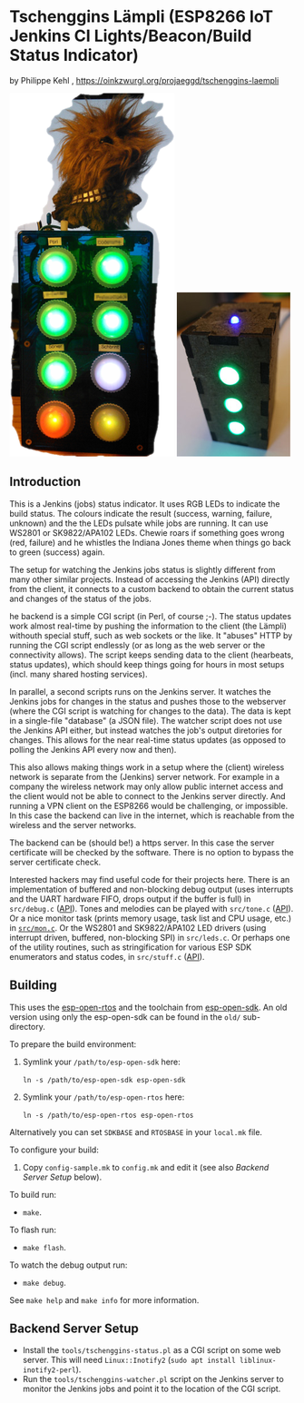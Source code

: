 # Tschenggins Lämpli (ESP8266 IoT Jenkins CI Lights/Beacon/Build Status Indicator)

by Philippe Kehl <flipflip at oinkzwurgl dot org>,
https://oinkzwurgl.org/projaeggd/tschenggins-laempli


![Tschenggins Lämpli Model 1](old/fs/laempli.png)
![Tschenggins Lämpli Model 3](doc/laempli3.jpg)

## Introduction

This is a Jenkins (jobs) status indicator. It uses RGB LEDs to indicate the
build status. The colours indicate the result (success, warning, failure,
unknown) and the the LEDs pulsate while jobs are running. It can use WS2801 or
SK9822/APA102 LEDs. Chewie roars if something goes wrong (red, failure) and he
whistles the Indiana Jones theme when things go back to green (success) again.

The setup for watching the Jenkins jobs status is slightly different from many
other similar projects. Instead of accessing the Jenkins (API) directly from the
client, it connects to a custom backend to obtain the current status and changes
of the status of the jobs.

he backend is a simple CGI script (in Perl, of course ;-). The status updates
work almost real-time by pushing the information to the client (the Lämpli)
withouth special stuff, such as web sockets or the like. It "abuses" HTTP by
running the CGI script endlessly (or as long as the web server or the
connectivity allows). The script keeps sending data to the client (hearbeats,
status updates), which should keep things going for hours in most setups
(incl. many shared hosting services).

In parallel, a second scripts runs on the Jenkins server. It watches the Jenkins
jobs for changes in the status and pushes those to the webserver (where the CGI
script is watching for changes to the data). The data is kept in a single-file
"database" (a JSON file). The watcher script does not use the Jenkins API
either, but instead watches the job's output diretories for changes. This allows
for the near real-time status updates (as opposed to polling the Jenkins API
every now and then).

This also allows making things work in a setup where the (client) wireless
network is separate from the (Jenkins) server network. For example in a company
the wireless network may only allow public internet access and the client would
not be able to connect to the Jenkins server directly. And running a VPN client
on the ESP8266 would be challenging, or impossible. In this case the backend can
live in the internet, which is reachable from the wireless and the server
networks.

The backend can be (should be!) a https server. In this case the server
certificate will be checked by the software. There is no option to bypass the
server certificate check.

Interested hackers may find useful code for their projects here. There is an
implementation of buffered and non-blocking debug output (uses interrupts and
the UART hardware FIFO, drops output if the buffer is full) in `src/debug.c`
([API](src/debug.h)). Tones and melodies can be played with `src/tone.c`
([API](src/tone.h)). Or a nice monitor task (prints memory usage, task list and
CPU usage, etc.) in [`src/mon.c`](src/mon.c). Or the WS2801 and SK9822/APA102
LED drivers (using interrupt driven, buffered, non-blocking SPI) in
`src/leds.c`. Or perhaps one of the utility routines, such as stringification
for various ESP SDK enumerators and status codes, in `src/stuff.c`
([API](src/stuff.h)).

## Building

This uses the [esp-open-rtos](https://github.com/SuperHouse/esp-open-rtos) and
the toolchain from [esp-open-sdk](https://github.com/pfalcon/esp-open-sdk). An
old version using only the esp-open-sdk can be found in the `old/` sub-directory.

To prepare the build environment:

1. Symlink your `/path/to/esp-open-sdk` here:

   `ln -s /path/to/esp-open-sdk esp-open-sdk`

2. Symlink your `/path/to/esp-open-rtos` here:

   `ln -s /path/to/esp-open-rtos esp-open-rtos`

Alternatively you can set `SDKBASE` and `RTOSBASE` in your `local.mk` file.

To configure your build:

1. Copy `config-sample.mk` to `config.mk` and edit it (see also _Backend Server Setup_ below).

To build run:

* `make`.

To flash run:

* `make flash`.

To watch the debug output run:

* `make debug`.

See `make help` and `make info` for more information.

## Backend Server Setup

- Install the `tools/tschenggins-status.pl` as a CGI script on some web server. This will need
  `Linux::Inotify2` (`sudo apt install liblinux-inotify2-perl`).
- Run the `tools/tschenggins-watcher.pl` script on the Jenkins server to monitor the Jenkins jobs
  and point it to the location of the CGI script.

